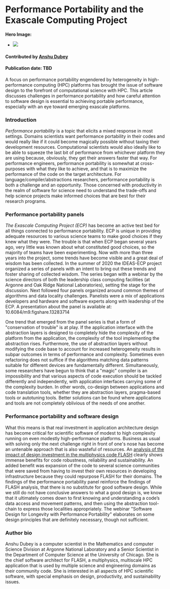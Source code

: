# Performance Portability and the Exascale Computing Project

**Hero Image:**
 
- <img src='https://github.com/betterscientificsoftware/images/raw/master/Blog_1220_PerfPorta.png'/>

#### Contributed by [Anshu Dubey](https://github.com/adubey64)

#### Publication date: TBD

A focus on performance portability engendered by heterogeneity in high-performance computing (HPC) platforms has brought the issue of software design to the forefront of computational science with HPC. This article discusses challenges in performance portability and how careful attention to software design is essential to achieving portable performance, especially with an eye toward emerging exascale platforms.


### Introduction
*Performance portability* is a topic that elicits a mixed response in most
settings. Domains scientists want performance portability in their codes and would really
like if it could become magically possible without taxing 
their development resources. Computational scientists would also ideally like to be able
to squeeze the last bit of performance from whichever platform they
are using because, obviously, they get their answers faster that
way. For performance engineers, performance portability is somewhat at
cross-purposes with what they like to achieve, and that is to maximize
the performance of the code on the target architecture. For
language/compiler/abstractions researchers, performance portability is both a challenge and
an opportunity. Those concerned with productivity in the realm of
software for science need to understand the trade-offs and help
science projects make informed choices that are best for their
research programs.

### Performance portability panels
*The Exascale Computing Project (ECP)* has become
an active test bed for all things connected to performance
portability. ECP is unique in providing adequate resources to various
science teams to make good choices if they knew what they were. The
trouble is that when ECP began several years ago, very little was known about
what constituted good choices, so the majority of teams have been
experimenting. Now with more than three years into the project, some
trends have become visible and a great deal of wisdom has been
collected. In the summer of 2020 the IDEAS-ECP project organized a series
of panels with an intent to bring out these trends and foster sharing of
collected wisdom. The series began with a webinar by the
science directors of both the leadership class computing facilities (at Argonne
and Oak Ridge National Laboratories), setting the stage for the
discussion. Next followed four panels organized around common
themes of algorithms and data locality challenges. Panelists were a
mix of applications developers and hardware and software experts along
with leadership of the ECP. A presentation about the panel is available at: 
10.6084/m9.figshare.13283714
<!--
Please check link - not valid.
-->

One trend that emerged from the panel series is that a form of
"conservation of trouble" is at play. If the application interface
with the abstraction layers is designed to completely hide the
complexity of the platform from the application, the complexity of the
tool implementing the abstraction rises. Furthermore, the use of
abstraction layers without modifying the code base to account for
increased heterogeneity results in subpar outcomes in terms of
performance and complexity. Sometimes even refactoring does not suffice if the
algorithms matching data patterns suitable for different devices are
fundamentally different. Simultaneously, some
researchers have begun to think that a "magic" compiler is an
impossibility and that various aspects of code execution should be
tackled differently and independently, with application interfaces
carrying some of the complexity burden. In other words, co-design
between applications and code translation tools, whether they are
abstraction layers, pragma-based tools or autotuning tools. Better
solutions can be found where applications and tools are not completely
oblivious of the needs of one another.  

### Performance portability and software design
What this means is that real investment in application architecture
design has become critical for scientific software of modest to high
complexity running on even modestly high-performance
platforms. Business as usual with solving only the next challenge
right in front of one's nose has become an untenable approach that is
also wasteful of resources.  An [analysis of the impact of design
investment in the multiphysics code FLASH](https://doi.org/10.1177/1094342017747692) clearly shows immense
benefits for code robustness, reliability and sustainability. An added
benefit was expansion of the code to several science communities that
were saved from having to invest their own resources in developing
infrastructure because they could repurpose FLASH for their
domains. The findings of the performance portability panel reinforce
the findings of FLASH analysis, that there is no substitute for good software
design. While we still do not have conclusive answers to what a good design
is, we know that it ultimately comes down to first knowing and
understanding a code’s data access and movement patterns, and then using the
abstraction tool-chain to express those localities appropriately. The
webinar "Software Design for Longevity with
Performance Portability" elaborates on some design principles that
are definitely necessary, though not sufficient.

### Author bio
Anshu Dubey is a computer scientist in the Mathematics and computer
Science Division at Argonne National Laboratory and a Senior Scientist
in the Department of Computer Science at the University of
Chicago. She is the chief software architect for FLASH, 
a multiphysics, multiscale HPC application that is used by multiple
science and engineering domains as their community code. She is
interested in all aspects of HPC scientific software, with special
emphasis on design, productivity, and sustainability issues.

<!--
Publish: no
Categories: 
Topics: 
Tags: bssw-blog-article
Level: 2
Prerequisites: default
Aggregate: none
-->
